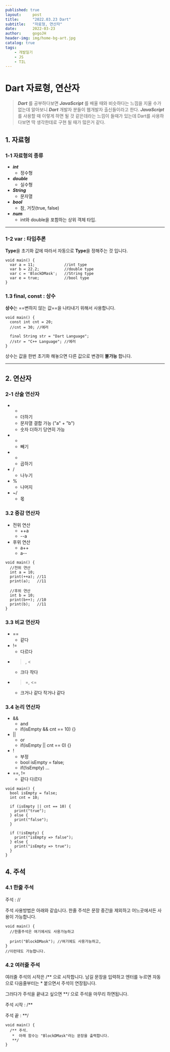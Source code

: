 ```yaml
---
published: true
layout:     post
title:      "2022.03.23 Dart"
subtitle:   "자료형, 연산자"
date:       2022-03-23
author:     gogoJH
header-img: img/home-bg-art.jpg
catalog: true
tags:
    - 개발일기
    - JS
    - TIL
---
```


# Dart 자료형, 연산자
>***Dart*** 를 공부하다보면 ***JavaScript*** 를 배울 때와 비슷하다는 느낌을 지울 수가 없는데 알아보니 ***Dart*** 개발자 분들이 웹개발자 출신들이라고 한다.
>***JavaScript*** 를 사용할 때 이렇게 하면 될 것 같은데라는 느낌이 들때가 있는데 Dart를 사용하다보면 딱 생각한데로 구현 될 때가 많은거 같다. 


## 1. 자료형
### 1-1 자료형의 종류
-   ***int***
    -   정수형
-   ***double***
    -   실수형
-   ***String***
    -   문자열
-   ***bool***
    -   참, 거짓(true, false)
-   ***num***
    -   int와 double을 포함하는 상위 객체 타입.
 ----
### 1-2 var : 타입추론

**Type**을 초기화 값에 따라서 자동으로 **Type**을 정해주는 것 입니다.
```
void main() {
  var a = 11;             //int type
  var b = 22.2;           //double type
  var c = 'BlockDMask';   //String type
  var e = true;           //bool type
}
```

### 1.3 final, const : 상수

**상수**는 ==변하지 않는 값==을 나타내기 위해서 사용합니다.

```
void main() {
  const int cnt = 20;
  //cnt = 30; //에러
  
  final String str = "Dart Language";
  //str = "C++ Language"; //에러
}
```

상수는 값을 한번 초기화 해놓으면 다른 값으로 변경이 **불가능** 합니다.

---
## 2. 연산자

### 2-1 산술 연산자

-   +  
    -   더하기
    -   문자열 결합 가능 ("a" + "b")
    -   숫자 더하기 당연히 가능
-   -
    -   빼기
-   *
    -   곱하기
-   /
    -   나누기
-   %
    -   나머지
-   ~/
    -   몫

### 3.2 증감 연산자

-   전위 연산
    -   ++a
    -   --a
-   후위 연산
    -   a++
    -   a--

```
void main() {
  //전위 연산
  int a = 10;
  print(++a); //11
  print(a);   //11
  
  //후위 연산
  int b = 10;
  print(b++); //10
  print(b);   //11
}
```

### 3.3 비교 연산자

-   ==
    -   같다
-   !=
    -   다르다
-   >, <
    -   크다 작다
-   >=, <=
    -   크거나 같다 작거나 같다

### 3.4 논리 연산자

-   &&
    -   and
    -   if(isEmpty && cnt == 10) {}
-   ||
    -   or
    -   if(isEmpty || cnt == 0) {}
-   !
    -   부정
    -   bool isEmpty = false;
    -   if(!isEmpty) ...
-   ==, !=
    -   같다 다르다

```
void main() {
  bool isEmpty = false;
  int cnt = 10;

  if (isEmpty || cnt == 10) {
    print("true");
  } else {
    print("false");
  }

  if (!isEmpty) {
    print("isEmpty => false");
  } else {
    print("isEmpty => true");
  }
}
```

## 4. 주석

### 4.1 한줄 주석

주석 : //

주석 사용방법은 아래와 같습니다. 한줄 주석은 문장 중간을 제외하고 어느곳에서든 사용이 가능합니다.

```
void main() {
  //한줄주석은 여기에서도 사용가능하고
  
  print("BlockDMask"); //여기에도 사용가능하고,
}
//이런데도 가능합니다.
```

### 4.2 여러줄 주석

여러줄 주석의 시작은 /** 으로 시작합니다. 남길 문장을 입력하고 엔터를 누르면 자동으로 다음줄부터는 * 붙으면서 주석이 연장됩니다.

그러다가 주석을 끝내고 싶으면 **/ 으로 주석을 마무리 하면됩니다.

주석 시작 : /**

주석 끝 : **/

```
void main() {
  /** 주석.
   *  아래 함수는 "BlockDMask"라는 문장을 출력합니다.
   **/
}
```
<!--stackedit_data:
eyJoaXN0b3J5IjpbMTg3NDQ4NDQ4MCwxNDkwMDQ3MjA2XX0=
-->